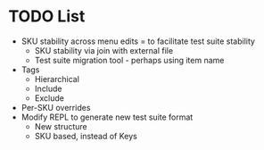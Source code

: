 # TODO List

* SKU stability across menu edits = to facilitate test suite stability
  * SKU stability via join with external file
  * Test suite migration tool - perhaps using item name
* Tags
  * Hierarchical
  * Include
  * Exclude
* Per-SKU overrides
* Modify REPL to generate new test suite format
  * New structure
  * SKU based, instead of Keys



